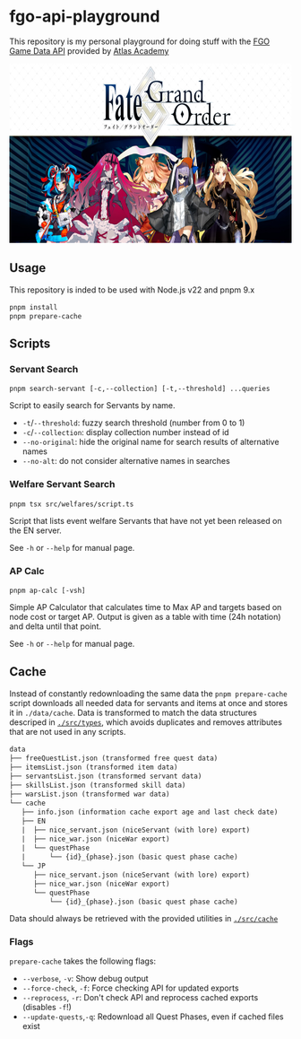 # fgo-api-playground

This repository is my personal playground for doing stuff with the [FGO Game Data API](https://api.atlasacademy.io/docs) provided by [Atlas Academy](https://atlasacademy.io/)

<p align="center"><img src="./.github/banner.jpeg" width="640" height="320" alt="Fate/Grand Order"></p>

## Usage

This repository is inded to be used with Node.js v22 and pnpm 9.x

```
pnpm install
pnpm prepare-cache
```

## Scripts

### Servant Search

```
pnpm search-servant [-c,--collection] [-t,--threshold] ...queries
```

Script to easily search for Servants by name.

- `-t`/`--threshold`: fuzzy search threshold (number from 0 to 1)
- `-c`/`--collection`: display collection number instead of id
- `--no-original`: hide the original name for search results of alternative names
- `--no-alt`: do not consider alternative names in searches

### Welfare Servant Search

```
pnpm tsx src/welfares/script.ts
```

Script that lists event welfare Servants that have not yet been released on the EN server.

See `-h` or `--help` for manual page.

### AP Calc

```
pnpm ap-calc [-vsh]
```

Simple AP Calculator that calculates time to Max AP and targets based on node cost or target AP. Output is given as a table with time (24h notation) and delta until that point.

See `-h` or `--help` for manual page.

## Cache

Instead of constantly redownloading the same data the `pnpm prepare-cache` script downloads all needed data for servants and items at once and stores it in `./data/cache`. Data is transformed to match the data structures descriped in [`./src/types`](./src/types), which avoids duplicates and removes attributes that are not used in any scripts.

```
data
├── freeQuestList.json (transformed free quest data)
├── itemsList.json (transformed item data)
├── servantsList.json (transformed servant data)
├── skillsList.json (transformed skill data)
├── warsList.json (transformed war data)
└── cache
   ├── info.json (information cache export age and last check date)
   ├── EN
   |  ├── nice_servant.json (niceServant (with lore) export)
   |  ├── nice_war.json (niceWar export)
   |  └── questPhase
   |      └── {id}_{phase}.json (basic quest phase cache)
   └── JP
      ├── nice_servant.json (niceServant (with lore) export)
      ├── nice_war.json (niceWar export)
      └── questPhase
          └── {id}_{phase}.json (basic quest phase cache)
```

Data should always be retrieved with the provided utilities in [`./src/cache`](./src/cache/index.ts)

### Flags

`prepare-cache` takes the following flags:

- `--verbose`, `-v`: Show debug output
- `--force-check`, `-f`: Force checking API for updated exports
- `--reprocess`, `-r`: Don't check API and reprocess cached exports (disables `-f`!)
- `--update-quests`,`-q`: Redownload all Quest Phases, even if cached files exist
